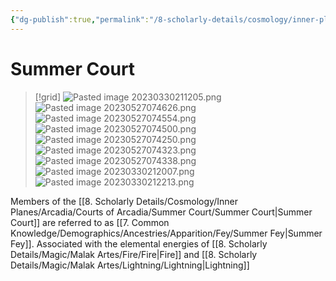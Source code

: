 ```yaml
---
{"dg-publish":true,"permalink":"/8-scholarly-details/cosmology/inner-planes/arcadia/courts-of-arcadia/summer-court/summer-court/","noteIcon":""}
---
```


# Summer Court

>[!grid]
>![Pasted image 20230330211205.png](/img/user/x.%20Assets/Attachments/Pasted%20image%2020230330211205.png)
>![Pasted image 20230527074626.png](/img/user/x.%20Assets/Attachments/Pasted%20image%2020230527074626.png)
>![Pasted image 20230527074554.png](/img/user/x.%20Assets/Attachments/Pasted%20image%2020230527074554.png)
>![Pasted image 20230527074500.png](/img/user/x.%20Assets/Attachments/Pasted%20image%2020230527074500.png)
>![Pasted image 20230527074250.png](/img/user/x.%20Assets/Attachments/Pasted%20image%2020230527074250.png)
>![Pasted image 20230527074323.png](/img/user/x.%20Assets/Attachments/Pasted%20image%2020230527074323.png)
>![Pasted image 20230527074338.png](/img/user/x.%20Assets/Attachments/Pasted%20image%2020230527074338.png)
>![Pasted image 20230330212007.png](/img/user/x.%20Assets/Attachments/Pasted%20image%2020230330212007.png)
>![Pasted image 20230330212213.png](/img/user/x.%20Assets/Attachments/Pasted%20image%2020230330212213.png)

Members of the [[8. Scholarly Details/Cosmology/Inner Planes/Arcadia/Courts of Arcadia/Summer Court/Summer Court\|Summer Court]] are referred to as [[7. Common Knowledge/Demographics/Ancestries/Apparition/Fey/Summer Fey\|Summer Fey]]. Associated with the elemental energies of [[8. Scholarly Details/Magic/Malak Artes/Fire/Fire\|Fire]] and [[8. Scholarly Details/Magic/Malak Artes/Lightning/Lightning\|Lightning]]
